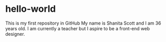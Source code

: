 # hello-world
This is my first repository in GitHub
My name is Shanita Scott and I am 36 years old. I am currently a teacher but I aspire to be a front-end web designer.
